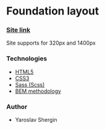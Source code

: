 # Foundation layout

### [Site link](https://yariki23.github.io/foundation-layout/)

Site supports for 320px and 1400px

### Technologies

- [HTML5](https://en.wikipedia.org/wiki/HTML5)
- [CSS3](https://en.wikipedia.org/wiki/Cascading_Style_Sheets)
- [Sass (Scss)](https://sass-lang.com/)
- [BEM methodology](https://en.bem.info/methodology/)

### Author

- Yaroslav Shergin
